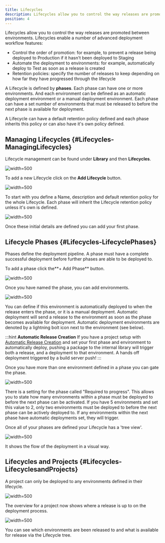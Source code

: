 ```yaml
---
title: Lifecycles
description: Lifecycles allow you to control the way releases are promoted between environments.
position: 4
---
```


Lifecycles allow you to control the way releases are promoted between environments. Lifecycles enable a number of advanced deployment workflow features:

- Control the order of promotion: for example, to prevent a release being deployed to Production if it hasn't been deployed to Staging
- Automate the deployment to environments: for example, automatically deploy to Test as soon as a release is created
- Retention policies: specify the number of releases to keep depending on how far they have progressed through the lifecycle

A Lifecycle is defined by **phases**. Each phase can have one or more environments. And each environment can be defined as an automatic deployment environment or a manual deployment environment. Each phase can have a set number of environments that must be released to before the next phase is available for deployment.

A Lifecycle can have a default retention policy defined and each phase inherits this policy or can also have it's own policy defined.

## Managing Lifecycles {#Lifecycles-ManagingLifecycles}

Lifecycle management can be found under **Library** and then **Lifecycles**.

![](/docs/images/3048104/3277868.png "width=500")

To add a new Lifecycle click on the **Add Lifecycle** button.

![](/docs/images/3048104/3277867.png "width=500")

To start with you define a Name, description and default retention policy for the whole Lifecycle. Each phase will inherit the Lifecycle retention policy unless it's own is defined.

![](/docs/images/3048104/3277866.png "width=500")

Once these initial details are defined you can add your first phase.

## Lifecycle Phases {#Lifecycles-LifecyclePhases}

Phases define the deployment pipeline. A phase must have a complete successful deployment before further phases are able to be deployed to.

To add a phase click the**+ Add Phase** button.

![](/docs/images/3048104/3277864.png "width=500")

Once you have named the phase, you can add environments.

![](/docs/images/3048104/3277863.png "width=500")

You can define if this environment is automatically deployed to when the release enters the phase, or it is a manual deployment. Automatic deployment will send a release to the environment as soon as the phase becomes available for deployment. Automatic deployment environments are denoted by a lightning bolt icon next to the environment (see below).

:::hint
**Automatic Release Creation**
If you have a project setup with [Automatic Release Creation](/docs/deploying-applications/automatic-release-creation.md) and set your first phase and environment to automatically deploy, pushing a package to the internal library will trigger both a release, and a deployment to that environment. A hands off deployment triggered by a build server push!
:::

Once you have more than one environment defined in a phase you can gate the phase.

![](/docs/images/3048104/3277862.png "width=500")

There is a setting for the phase called "Required to progress". This allows you to state how many environments within a phase must be deployed to before the next phase can be activated. If you have 5 environments and set this value to 2, only two environments must be deployed to before the next phase can be actively deployed to. If any environments within the next phase have automatic deployments set, they will trigger.

Once all of your phases are defined your Lifecycle has a 'tree view'.

![](/docs/images/3048104/3277861.png "width=500")

It shows the flow of the deployment in a visual way.

## Lifecycles and Projects {#Lifecycles-LifecyclesandProjects}

A project can only be deployed to any environments defined in their lifecycle.

![](/docs/images/3048104/3277860.png "width=500")

The overview for a project now shows where a release is up to on the deployment process.

![](/docs/images/3048104/3277859.png "width=500")

You can see which environments are been released to and what is available for release via the Lifecycle tree.
